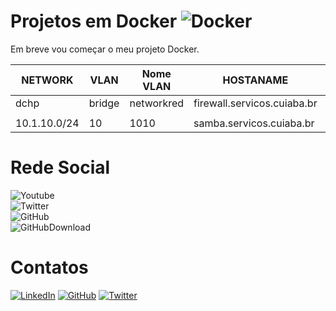 Projetos em Docker ![Docker](https://img.shields.io/github/stars/kelseysantos/docker?style=flat-square)
==================

Em breve vou começar o meu projeto Docker.

| NETWORK       | VLAN    | Nome VLAN   | HOSTANAME                     | Endereço de IP  |
| - | - | - | - | - |
| dchp          | bridge  | networkred  | firewall.servicos.cuiaba.br   | `dhcp`          |
|   |   |   |   |   |
| 10.1.10.0/24  | 10      | 1010 | samba.servicos.cuiaba.br             | `10.1.10.10`    |

# Rede Social

![Youtube](https://img.shields.io/youtube/channel/subscribers/UCXS1xLbEwr12d97UyIEw6_w?style=social)<br>
![Twitter](https://img.shields.io/twitter/follow/kelseysantos?style=social)<br>
![GitHub](https://img.shields.io/github/followers/kelseysantos?style=social)<br>
![GitHubDownload](https://img.shields.io/github/downloads/kelseysantos/docker/total)

# Contatos

[![LinkedIn](https://img.shields.io/badge/linkedin-%230077B5.svg?style=for-the-badge&logo=linkedin&logoColor=white)](https://www.linkedin.com/in/kelseysantos/)
[![GitHub](https://img.shields.io/badge/github-%23121011.svg?style=for-the-badge&logo=github&logoColor=white)](https://github.com/kelseysantos)
[![Twitter](https://img.shields.io/badge/<handle>-%231DA1F2.svg?style=for-the-badge&logo=Twitter&logoColor=white)](https://twitter.com/kelseysantos)
